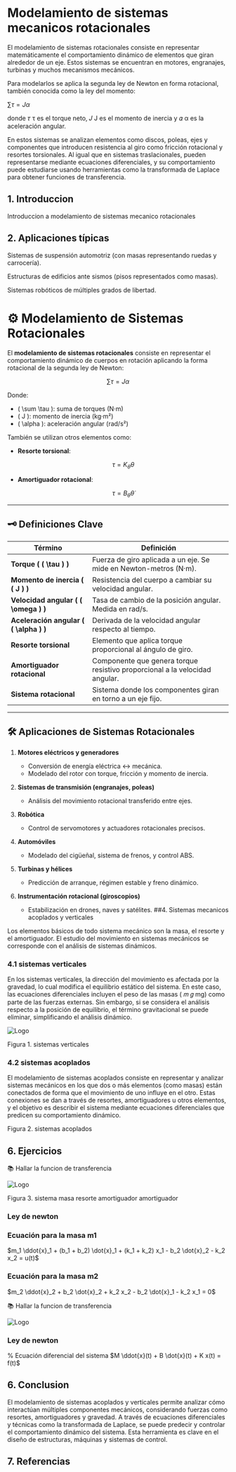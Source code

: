 
# Modelamiento de sistemas mecanicos rotacionales

El modelamiento de sistemas rotacionales consiste en representar matemáticamente el comportamiento dinámico de elementos que giran alrededor de un eje. Estos sistemas se encuentran en motores, engranajes, turbinas y muchos mecanismos mecánicos.

Para modelarlos se aplica la segunda ley de Newton en forma rotacional, también conocida como la ley del momento:

$\sum \tau = J \alpha$

donde 
𝜏
τ es el torque neto, 
𝐽
J es el momento de inercia y 
𝛼
α es la aceleración angular.

En estos sistemas se analizan elementos como discos, poleas, ejes y componentes que introducen resistencia al giro como fricción rotacional y resortes torsionales. Al igual que en sistemas traslacionales, pueden representarse mediante ecuaciones diferenciales, y su comportamiento puede estudiarse usando herramientas como la transformada de Laplace para obtener funciones de transferencia.


## 1. Introduccion

Introduccion a modelamiento de sistemas mecanico rotacionales

## 2. Aplicaciones típicas
Sistemas de suspensión automotriz (con masas representando ruedas y carrocería).

Estructuras de edificios ante sismos (pisos representados como masas).

Sistemas robóticos de múltiples grados de libertad.






# ⚙️ Modelamiento de Sistemas Rotacionales

El **modelamiento de sistemas rotacionales** consiste en representar el comportamiento dinámico de cuerpos en rotación aplicando la forma rotacional de la segunda ley de Newton:

```math
\sum \tau = J \alpha
```

Donde:

- \( \sum \tau \): suma de torques (N·m)  
- \( J \): momento de inercia (kg·m²)  
- \( \alpha \): aceleración angular (rad/s²)  

También se utilizan otros elementos como:

- **Resorte torsional**:  
  ```math
  \tau = K_\theta \theta
  ```
  
- **Amortiguador rotacional**:  
  ```math
  \tau = B_\theta \dot{\theta}
  ```

---

## 🗝️ Definiciones Clave

| Término                    | Definición                                                                 |
|---------------------------|----------------------------------------------------------------------------|
| **Torque ( \( \tau \) )**        | Fuerza de giro aplicada a un eje. Se mide en Newton-metros (N·m).            |
| **Momento de inercia ( \( J \) )** | Resistencia del cuerpo a cambiar su velocidad angular.                        |
| **Velocidad angular ( \( \omega \) )** | Tasa de cambio de la posición angular. Medida en rad/s.                      |
| **Aceleración angular ( \( \alpha \) )** | Derivada de la velocidad angular respecto al tiempo.                         |
| **Resorte torsional**      | Elemento que aplica torque proporcional al ángulo de giro.                 |
| **Amortiguador rotacional**| Componente que genera torque resistivo proporcional a la velocidad angular.|
| **Sistema rotacional**     | Sistema donde los componentes giran en torno a un eje fijo.                |

---

## 🛠️ Aplicaciones de Sistemas Rotacionales

1. **Motores eléctricos y generadores**  
   - Conversión de energía eléctrica ↔ mecánica.  
   - Modelado del rotor con torque, fricción y momento de inercia.

2. **Sistemas de transmisión (engranajes, poleas)**  
   - Análisis del movimiento rotacional transferido entre ejes.

3. **Robótica**  
   - Control de servomotores y actuadores rotacionales precisos.

4. **Automóviles**  
   - Modelado del cigüeñal, sistema de frenos, y control ABS.

5. **Turbinas y hélices**  
   - Predicción de arranque, régimen estable y freno dinámico.

6. **Instrumentación rotacional (giroscopios)**  
   - Estabilización en drones, naves y satélites.
##4. Sistemas mecanicos acoplados y verticales

Los elementos básicos de todo sistema mecánico son la masa, el resorte y el amortiguador. El estudio del movimiento en sistemas mecánicos se corresponde con el análisis de sistemas dinámicos.

### 4.1 sistemas verticales 

En los sistemas verticales, la dirección del movimiento es afectada por la gravedad, lo cual modifica el equilibrio estático del sistema. En este caso, las ecuaciones diferenciales incluyen el peso de las masas (
𝑚
𝑔
mg) como parte de las fuerzas externas. Sin embargo, si se considera el análisis respecto a la posición de equilibrio, el término gravitacional se puede eliminar, simplificando el análisis dinámico.

![Logo](https://masam.cuautitlan.unam.mx/dycme/dsf/wp-content/uploads/sites/11/2021/07/masaresamor.svg)


Figura 1. sistemas verticales 

### 4.2 sistemas acoplados
El modelamiento de sistemas acoplados consiste en representar y analizar sistemas mecánicos en los que dos o más elementos (como masas) están conectados de forma que el movimiento de uno influye en el otro. Estas conexiones se dan a través de resortes, amortiguadores u otros elementos, y el objetivo es describir el sistema mediante ecuaciones diferenciales que predicen su comportamiento dinámico.



Figura 2.  sistemas acoplados


 ## 6. Ejercicios 
 
 📚 Hallar la funcion de transferencia 

![Logo]()

Figura 3. sistema masa resorte amortiguador amortiguador


### Ley de newton

### Ecuación para la masa m1

$m_1 \ddot{x}_1 + (b_1 + b_2) \dot{x}_1 + (k_1 + k_2) x_1 - b_2 \dot{x}_2 - k_2 x_2 = u(t)$

### Ecuación para la masa m2

$m_2 \ddot{x}_2 + b_2 \dot{x}_2 + k_2 x_2 - b_2 \dot{x}_1 - k_2 x_1 = 0$

 📚 Hallar la funcion de transferencia 

![Logo](https://virtual.cuautitlan.unam.mx/intar/ime/wp-content/uploads/sites/15/2021/06/Sist2Orden.jpg)

### Ley de newton

% Ecuación diferencial del sistema
$M \ddot{x}(t) + B \dot{x}(t) + K x(t) = f(t)$


 ## 6. Conclusion

El modelamiento de sistemas acoplados y verticales permite analizar cómo interactúan múltiples componentes mecánicos, considerando fuerzas como resortes, amortiguadores y gravedad. A través de ecuaciones diferenciales y técnicas como la transformada de Laplace, se puede predecir y controlar el comportamiento dinámico del sistema. Esta herramienta es clave en el diseño de estructuras, máquinas y sistemas de control.

 ## 7. Referencias


 

